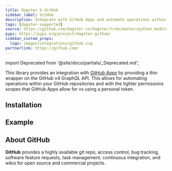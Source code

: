 ```yaml
---
title: Dagster & GitHub
sidebar_label: GitHub
description: Integrate with GitHub Apps and automate operations within your github repositories.
tags: [dagster-supported]
source: https://github.com/dagster-io/dagster/tree/master/python_modules/libraries/dagster-github
pypi: https://pypi.org/project/dagster-github/
sidebar_custom_props:
  logo: images/integrations/github.svg
partnerlink: https://github.com/
---
```


import Deprecated from '@site/docs/partials/\_Deprecated.md';

<Deprecated />

This library provides an integration with _[GitHub Apps](https://docs.github.com/en/developers/apps/getting-started-with-apps/about-apps)_ by providing a thin wrapper on the GitHub v4 GraphQL API. This allows for automating operations within your GitHub repositories and with the tighter permissions scopes that GitHub Apps allow for vs using a personal token.

## Installation

<PackageInstallInstructions packageName="dagster-github" />

## Example

<CodeExample path="docs_snippets/docs_snippets/integrations/github.py" language="python" />

## About GitHub

**GitHub** provides a highly available git repo, access control, bug tracking, software feature requests, task management, continuous integration, and wikis for open source and commercial projects.
